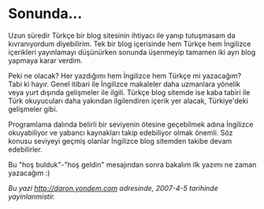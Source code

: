 # Sonunda... 

Uzun süredir Türkçe bir blog sitesinin ihtiyacı ile yanıp tutuşmasam da
kıvranıyordum diyebilirim. Tek bir blog içerisinde hem Türkçe hem
İngilizce içerikleri yayınlamayı düşünürken sonunda üşenmeyip tamamen
iki ayrı blog yapmaya karar verdim.

Peki ne olacak? Her yazdığımı hem İngilizce hem Türkçe mi yazacağım?
Tabi ki hayır. Genel itibari ile İngilizce makaleler daha uzmanlara
yönelik veya yurt dışında gelişmeler ile ilgili. Türkçe blog sitemde ise
kaba tabiri ile Türk okuyucuları daha yakından ilgilendiren içerik yer
alacak, Türkiye'deki gelişmeler gibi.

Programlama dalında belirli bir seviyenin ötesine geçebilmek adına
İngilizce okuyabiliyor ve yabancı kaynakları takip edebiliyor olmak
önemli. Söz konusu seviyeyi geçmiş olanlar İngilizce blog sitemden
takibe devam edebilirler.

Bu "hoş bulduk"-"hoş geldin" mesajından sonra bakalım ilk yazımı ne
zaman yazacağım :)

*Bu yazi http://daron.yondem.com adresinde, 2007-4-5 tarihinde yayinlanmistir.*